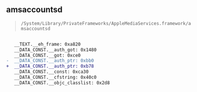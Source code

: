## amsaccountsd

> `/System/Library/PrivateFrameworks/AppleMediaServices.framework/amsaccountsd`

```diff

   __TEXT.__eh_frame: 0xa820
   __DATA_CONST.__auth_got: 0x1480
   __DATA_CONST.__got: 0xce0
-  __DATA_CONST.__auth_ptr: 0xbb0
+  __DATA_CONST.__auth_ptr: 0xb78
   __DATA_CONST.__const: 0xca30
   __DATA_CONST.__cfstring: 0x40c0
   __DATA_CONST.__objc_classlist: 0x2d8

```
